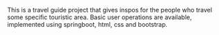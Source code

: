This is a travel guide project that gives inspos for the people who travel some specific touristic area. Basic user operations are available, implemented using springboot, html, css and bootstrap.

